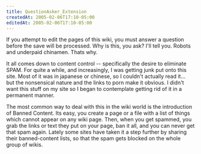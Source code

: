 ```yaml
---
title: QuestionAsker_Extension
createdAt: 2005-02-06T17:10-05:00
editedAt: 2005-02-06T17:10-05:00
---
```


If you attempt to edit the pages of this wiki, you must answer a question before the save will be processed. Why is this, you ask? I'll tell you. Robots and underpaid chinamen. Thats why.

It all comes down to content control -- specifically the desire to eliminate SPAM. For quite a while, and increasingly, I was getting junk put onto this site. Most of it was in japanese or chinese, so I couldn't actually read it... but the nonsensical nature and the links to porn make it obvious. I didn't want this stuff on my site so I began to contemplate getting rid of it in a permanent manner.

The most common way to deal with this in the wiki world is the introduction of Banned Content. Its easy, you create a page or a file with a list of things which cannot appear on any wiki page. Then, when you get spammed, you grab the links or text they put on your page, ban it all, and you can never get that spam again. Lately some sites have taken it a step further by sharing their banned-content lists, so that the spam gets blocked on the whole group of wikis.

